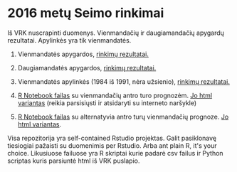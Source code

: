 # 2016 metų Seimo rinkimai

Iš VRK nuscrapinti duomenys. Vienmandačių ir daugiamandačių apygardų rezultatai. Apylinkės yra tik vienmandatės.

  1. Vienmandatės apygardos, [rinkimų rezultatai.](http://https://raw.githubusercontent.com/mpiktas/vrk_seimas_2016/master/csv_data/Apygardu_rinkimu_rezultatai.csv)
  
  2. Daugiamandatės apygardos, [rinkimų rezultatai.](http://https://raw.githubusercontent.com/mpiktas/vrk_seimas_2016/master/csv_data/daugiamandaciu_apygardu_rinkimu_rezultatai.csv)
  
  3. Vienmandatės apylinkės (1984 iš 1991, nėra užsienio), [rinkimų rezultatai.](https://raw.githubusercontent.com/mpiktas/vrk_seimas_2016/master/csv_data/vienmandaciu_apylinkiu_rinkimu_rezultatai.csv)

  4. [R Notebook failas](https://raw.githubusercontent.com/mpiktas/vrk_seimas_2016/master/Antras_turas.Rmd) su vienmandačių antro turo prognozėm. [Jo html variantas](https://raw.githubusercontent.com/mpiktas/vrk_seimas_2016/master/Antras_turas.nb.html) (reikia parsisiųsti ir atsidaryti su interneto naršykle) 

  5. [R Notebook failas](https://raw.githubusercontent.com/mpiktas/vrk_seimas_2016/master/antras_turas_dp.Rmd) su alternatyvia antro turų vienmandačių prognoze. [Jo html variantas](https://raw.githubusercontent.com/mpiktas/vrk_seimas_2016/master/antras_turas_dp.nb.html).

Visa repozitorija yra self-contained Rstudio projektas. Galit pasiklonavę tiesiogiai pažaisti su duomenimis per Rstudio. Arba ant plain R, it's your choice. Likusiuose failuose yra R skriptai kurie padarė csv failus ir Python scriptas kuris parsiuntė html iš VRK puslapio.


